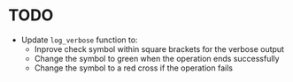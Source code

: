 # TODO

- Update `log_verbose` function to:
  - Inprove check symbol within square brackets for the verbose output
  - Change the symbol to green when the operation ends successfully
  - Change the symbol to a red cross if the operation fails
